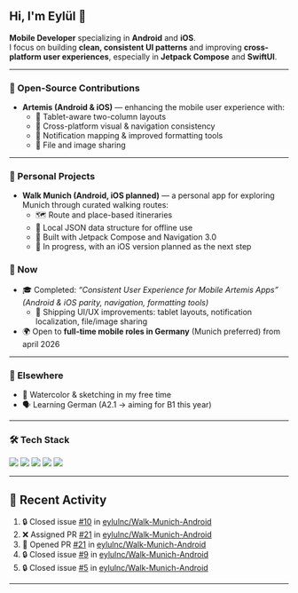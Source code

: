 ## Hi, I'm Eylül 👋

**Mobile Developer** specializing in **Android** and **iOS**.  
I focus on building **clean, consistent UI patterns** and improving **cross-platform user experiences**, especially in **Jetpack Compose** and **SwiftUI**.

---

### 💼 Open-Source Contributions
- **Artemis (Android & iOS)** — enhancing the mobile user experience with:
  - 📱 Tablet-aware two-column layouts  
  - 🎨 Cross-platform visual & navigation consistency  
  - 🔔 Notification mapping & improved formatting tools  
  - 📎 File and image sharing

---
### 💼 Personal Projects

- **Walk Munich (Android, iOS planned)** — a personal app for exploring Munich through curated walking routes:
  - 🗺️ Route and place-based itineraries  
  - 📍 Local JSON data structure for offline use  
  - 🎨 Built with Jetpack Compose and Navigation 3.0  
  - 🚧 In progress, with an iOS version planned as the next step  

### 🎯 Now
- 🎓 Completed: *“Consistent User Experience for Mobile Artemis Apps”*  
  _(Android & iOS parity, navigation, formatting tools)_
  - 🚀 Shipping UI/UX improvements: tablet layouts, notification localization, file/image sharing
- 🌍 Open to **full-time mobile roles in Germany** (Munich preferred) from april 2026

---

### 🌱 Elsewhere
- 🎨 Watercolor & sketching in my free time  
- 🗣 Learning German (A2.1 → aiming for B1 this year)

---

### 🛠 Tech Stack
<p>
  <img src="https://img.shields.io/badge/Kotlin-7F52FF?style=for-the-badge&logo=kotlin&logoColor=white" />
  <img src="https://img.shields.io/badge/Jetpack%20Compose-3DDC84?style=for-the-badge&logo=android&logoColor=white" />
  <img src="https://img.shields.io/badge/Swift-FA7343?style=for-the-badge&logo=swift&logoColor=white" />
  <img src="https://img.shields.io/badge/SwiftUI-1575F9?style=for-the-badge&logo=swift&logoColor=white" />
  <img src="https://img.shields.io/badge/Angular-DD0031?style=for-the-badge&logo=angular&logoColor=white" />
</p>

---

<!-- Optional GitHub Stats (commented out) -->
<!--
<p align="left">
  <img height="170" src="https://github-readme-stats.vercel.app/api?username=eylulnc&show_icons=true&theme=swift" />
</p>
-->

## 📌 Recent Activity
<!--START_SECTION:activity-->
1. 🔒 Closed issue [#10](https://github.com/eylulnc/Walk-Munich-Android/issues/10) in [eylulnc/Walk-Munich-Android](https://github.com/eylulnc/Walk-Munich-Android)
2. ❌ Assigned PR [#21](undefined) in [eylulnc/Walk-Munich-Android](https://github.com/eylulnc/Walk-Munich-Android)
3. 💪 Opened PR [#21](undefined) in [eylulnc/Walk-Munich-Android](https://github.com/eylulnc/Walk-Munich-Android)
4. 🔒 Closed issue [#9](https://github.com/eylulnc/Walk-Munich-Android/issues/9) in [eylulnc/Walk-Munich-Android](https://github.com/eylulnc/Walk-Munich-Android)
5. 🔒 Closed issue [#5](https://github.com/eylulnc/Walk-Munich-Android/issues/5) in [eylulnc/Walk-Munich-Android](https://github.com/eylulnc/Walk-Munich-Android)
<!--END_SECTION:activity-->

---

